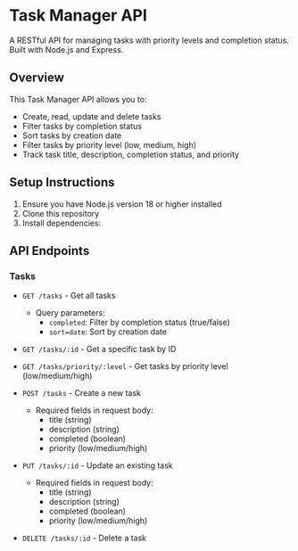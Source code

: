 # Task Manager API

A RESTful API for managing tasks with priority levels and completion status. Built with Node.js and Express.

## Overview

This Task Manager API allows you to:

- Create, read, update and delete tasks
- Filter tasks by completion status
- Sort tasks by creation date
- Filter tasks by priority level (low, medium, high)
- Track task title, description, completion status, and priority

## Setup Instructions

1. Ensure you have Node.js version 18 or higher installed
2. Clone this repository
3. Install dependencies:

## API Endpoints

### Tasks

- `GET /tasks` - Get all tasks

  - Query parameters:
    - `completed`: Filter by completion status (true/false)
    - `sort=date`: Sort by creation date

- `GET /tasks/:id` - Get a specific task by ID

- `GET /tasks/priority/:level` - Get tasks by priority level (low/medium/high)

- `POST /tasks` - Create a new task

  - Required fields in request body:
    - title (string)
    - description (string)
    - completed (boolean)
    - priority (low/medium/high)

- `PUT /tasks/:id` - Update an existing task

  - Required fields in request body:
    - title (string)
    - description (string)
    - completed (boolean)
    - priority (low/medium/high)

- `DELETE /tasks/:id` - Delete a task
